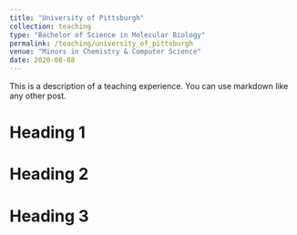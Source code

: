 ```yaml
---
title: "University of Pittsburgh"
collection: teaching
type: "Bachelor of Science in Molecular Biology"
permalink: /teaching/university_of_pittsburgh
venue: "Minors in Chemistry & Computer Science"
date: 2020-08-08
---
```


This is a description of a teaching experience. You can use markdown like any other post.

Heading 1
======

Heading 2
======

Heading 3
======
